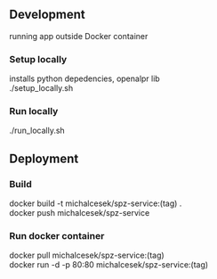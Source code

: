 ## Development
running app outside Docker container

### Setup locally
installs python depedencies, openalpr lib\
./setup_locally.sh

### Run locally
./run_locally.sh


## Deployment

### Build 
docker build -t michalcesek/spz-service:(tag) .\
docker push michalcesek/spz-service


### Run docker container
docker pull michalcesek/spz-service:(tag)\
docker run -d -p 80:80 michalcesek/spz-service:(tag)
